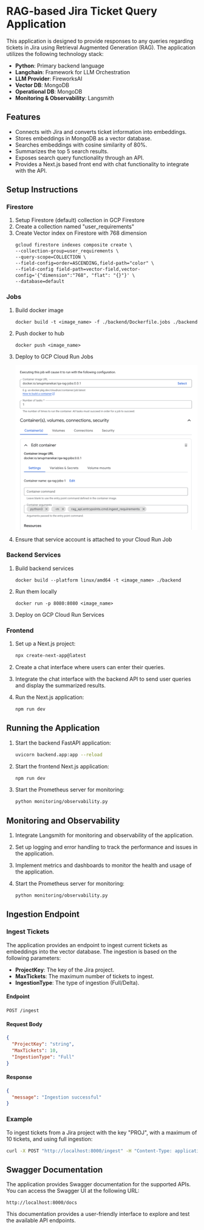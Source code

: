 # RAG-based Jira Ticket Query Application

This application is designed to provide responses to any queries regarding tickets in Jira using Retrieval Augmented Generation (RAG). The application utilizes the following technology stack:

- **Python**: Primary backend language
- **Langchain**: Framework for LLM Orchestration
- **LLM Provider**: FireworksAI
- **Vector DB**: MongoDB
- **Operational DB**: MongoDB
- **Monitoring & Observability**: Langsmith

## Features

- Connects with Jira and converts ticket information into embeddings.
- Stores embeddings in MongoDB as a vector database.
- Searches embeddings with cosine similarity of 80%.
- Summarizes the top 5 search results.
- Exposes search query functionality through an API.
- Provides a Next.js based front end with chat functionality to integrate with the API.

## Setup Instructions

### Firestore
1. Setup Firestore (default) collection in GCP Firestore
2. Create a collection named "user_requirements"
3. Create Vector index on Firestore with 768 dimension
    ```
    gcloud firestore indexes composite create \
    --collection-group=user_requirements \
    --query-scope=COLLECTION \
    --field-config=order=ASCENDING,field-path="color" \
    --field-config field-path=vector-field,vector-config='{"dimension":"768", "flat": "{}"}' \
    --database=default
    ```

### Jobs

1. Build docker image
    ```
    docker build -t <image_name> -f ./backend/Dockerfile.jobs ./backend
    ```
2. Push docker to hub
    ```
    docker push <image_name>
    ```
3. Deploy to GCP Cloud Run Jobs

    ![Image](./images/cloud_run_job_config.png)

4. Ensure that service account is attached to your Cloud Run Job

### Backend Services

1. Build backend services
    ```
    docker build --platform linux/amd64 -t <image_name> ./backend
    ```
2. Run them locally
    ```
    docker run -p 8080:8080 <image_name>
    ```
3. Deploy on GCP Cloud Run Services


### Frontend

1. Set up a Next.js project:
    ```sh
    npx create-next-app@latest
    ```

2. Create a chat interface where users can enter their queries.

3. Integrate the chat interface with the backend API to send user queries and display the summarized results.

4. Run the Next.js application:
    ```sh
    npm run dev
    ```

## Running the Application

1. Start the backend FastAPI application:
    ```sh
    uvicorn backend.app:app --reload
    ```

2. Start the frontend Next.js application:
    ```sh
    npm run dev
    ```

3. Start the Prometheus server for monitoring:
    ```sh
    python monitoring/observability.py
    ```

## Monitoring and Observability

1. Integrate Langsmith for monitoring and observability of the application.

2. Set up logging and error handling to track the performance and issues in the application.

3. Implement metrics and dashboards to monitor the health and usage of the application.

4. Start the Prometheus server for monitoring:
    ```sh
    python monitoring/observability.py
    ```

## Ingestion Endpoint

### Ingest Tickets

The application provides an endpoint to ingest current tickets as embeddings into the vector database. The ingestion is based on the following parameters:

- **ProjectKey**: The key of the Jira project.
- **MaxTickets**: The maximum number of tickets to ingest.
- **IngestionType**: The type of ingestion (Full/Delta).

#### Endpoint

`POST /ingest`

#### Request Body

```json
{
  "ProjectKey": "string",
  "MaxTickets": 10,
  "IngestionType": "Full"
}
```

#### Response

```json
{
  "message": "Ingestion successful"
}
```

### Example

To ingest tickets from a Jira project with the key "PROJ", with a maximum of 10 tickets, and using full ingestion:

```sh
curl -X POST "http://localhost:8000/ingest" -H "Content-Type: application/json" -d '{"ProjectKey": "PROJ", "MaxTickets": 10, "IngestionType": "Full"}'
```

## Swagger Documentation

The application provides Swagger documentation for the supported APIs. You can access the Swagger UI at the following URL:

```
http://localhost:8000/docs
```

This documentation provides a user-friendly interface to explore and test the available API endpoints.
